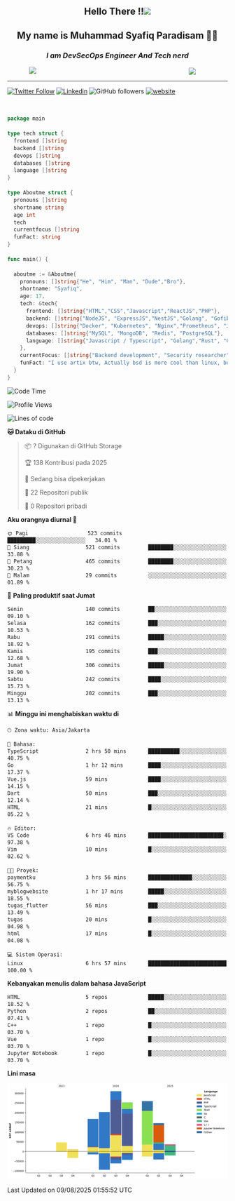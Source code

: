 <h2 align="center">

Hello There !!<img src="https://media.giphy.com/media/12oufCB0MyZ1Go/giphy.gif" width="50"></h2>

<h2 align="center">My name is Muhammad Syafiq Paradisam 👋👋</h2>

<h3 align="center"><em>I am DevSecOps Engineer And Tech nerd
</em></h3>

<img align="left" style="margin-left: 50px" src="https://static.zerochan.net/Alina.Clover.1024.4345060.webp" width="315"/>

<img align="center" style="margin-left: 50px" src="https://i.pinimg.com/736x/69/82/aa/6982aafd816ea48f48d0639c7797915c.jpg" width=250/>

<hr/>

[![Twitter Follow](https://img.shields.io/twitter/follow/misteranmol?label=Follow)](https://x.com/FikkzOutfit)
[![Linkedin](https://img.shields.io/badge/-syafiq-blue?style=square&logo=Linkedin&logoColor=white&link=https://www.linkedin.com/in/syafiq-paradisam/)](https://id.linkedin.com/in/syafiq-paradisam-b72749258)
![GitHub followers](https://img.shields.io/github/followers/syafiqparadisam?label=Follower&style=social)
[![website](https://img.shields.io/badge/Website-46a2f1.svg?&style=flat-square&logo=Google-Chrome&logoColor=white&link=https://anmolsingh.me/)](https://syafiq-paradisam.my.id)

<br/>

```go
package main

type tech struct {
  frontend []string
  backend []string
  devops []string
  databases []string
  language []string
}

type Aboutme struct {
  pronouns []string
  shortname string
  age int
  tech
  currentfocus []string
  funFact: string
}

func main() {

  aboutme := &Aboutme{
    pronouns: []string{"He", "Him", "Man", "Dude","Bro"},
    shortname: "Syafiq",
    age: 17,
    tech: &tech{
      frontend: []string{"HTML","CSS","Javascript","ReactJS","PHP"},
      backend: []string{"NodeJS", "ExpressJS","NestJS","Golang", "Gofiber", "Actixweb", "PHP", "Laravel", "Flask"},
      devops: []string{"Docker", "Kubernetes", "Nginx","Prometheus", "Jaeger", "Grafana", "Linux", "CI / CD"},
      databases: []string{"MySQL", "MongoDB", "Redis", "PostgreSQL"},
      language: []string{"Javascript / Typescript", "Golang","Rust", "C", "PHP","C++"}
    },
    currentFocus: []string{"Backend development", "Security researcher", "Blue team security","DevSecOps engineer"},
    funFact: "I use artix btw, Actually bsd is more cool than linux, but i can't use it because software issue, I am weaboo but not too much"
  }
}

```

<!--START_SECTION:waka-->
![Code Time](http://img.shields.io/badge/Code%20Time-400%20hrs%201%20min-blue)

![Profile Views](http://img.shields.io/badge/Profil%20dilihat-0-blue)

![Lines of code](https://img.shields.io/badge/Sejak%20Hello%20World%20aku%20telah%20menulis-1.4%20million%20baris%20kode-blue)

**🐱 Dataku di GitHub** 

> 📦 ? Digunakan di GitHub Storage 
 > 
> 🏆 138 Kontribusi pada 2025
 > 
> 💼 Sedang bisa dipekerjakan
 > 
> 📜 22 Repositori publik 
 > 
> 🔑 0 Repositori pribadi 
 > 
**Aku orangnya diurnal 🐤** 

```text
🌞 Pagi                   523 commits         █████████░░░░░░░░░░░░░░░░   34.01 % 
🌆 Siang                  521 commits         ████████░░░░░░░░░░░░░░░░░   33.88 % 
🌃 Petang                 465 commits         ████████░░░░░░░░░░░░░░░░░   30.23 % 
🌙 Malam                  29 commits          ░░░░░░░░░░░░░░░░░░░░░░░░░   01.89 % 
```
📅 **Paling produktif saat Jumat** 

```text
Senin                    140 commits         ██░░░░░░░░░░░░░░░░░░░░░░░   09.10 % 
Selasa                   162 commits         ███░░░░░░░░░░░░░░░░░░░░░░   10.53 % 
Rabu                     291 commits         █████░░░░░░░░░░░░░░░░░░░░   18.92 % 
Kamis                    195 commits         ███░░░░░░░░░░░░░░░░░░░░░░   12.68 % 
Jumat                    306 commits         █████░░░░░░░░░░░░░░░░░░░░   19.90 % 
Sabtu                    242 commits         ████░░░░░░░░░░░░░░░░░░░░░   15.73 % 
Minggu                   202 commits         ███░░░░░░░░░░░░░░░░░░░░░░   13.13 % 
```


📊 **Minggu ini menghabiskan waktu di** 

```text
🕑︎ Zona waktu: Asia/Jakarta

💬 Bahasa: 
TypeScript               2 hrs 50 mins       ██████████░░░░░░░░░░░░░░░   40.75 % 
Go                       1 hr 12 mins        ████░░░░░░░░░░░░░░░░░░░░░   17.37 % 
Vue.js                   59 mins             ████░░░░░░░░░░░░░░░░░░░░░   14.15 % 
Dart                     50 mins             ███░░░░░░░░░░░░░░░░░░░░░░   12.14 % 
HTML                     21 mins             █░░░░░░░░░░░░░░░░░░░░░░░░   05.22 % 

🔥 Editor: 
VS Code                  6 hrs 46 mins       ████████████████████████░   97.38 % 
Vim                      10 mins             █░░░░░░░░░░░░░░░░░░░░░░░░   02.62 % 

🐱‍💻 Proyek: 
paymentku                3 hrs 56 mins       ██████████████░░░░░░░░░░░   56.75 % 
myblogwebsite            1 hr 17 mins        █████░░░░░░░░░░░░░░░░░░░░   18.55 % 
tugas_flutter            56 mins             ███░░░░░░░░░░░░░░░░░░░░░░   13.49 % 
tugas                    20 mins             █░░░░░░░░░░░░░░░░░░░░░░░░   04.98 % 
html                     17 mins             █░░░░░░░░░░░░░░░░░░░░░░░░   04.08 % 

💻 Sistem Operasi: 
Linux                    6 hrs 57 mins       █████████████████████████   100.00 % 
```

**Kebanyakan menulis dalam bahasa JavaScript** 

```text
HTML                     5 repos             █████░░░░░░░░░░░░░░░░░░░░   18.52 % 
Python                   2 repos             ██░░░░░░░░░░░░░░░░░░░░░░░   07.41 % 
C++                      1 repo              █░░░░░░░░░░░░░░░░░░░░░░░░   03.70 % 
Vue                      1 repo              █░░░░░░░░░░░░░░░░░░░░░░░░   03.70 % 
Jupyter Notebook         1 repo              █░░░░░░░░░░░░░░░░░░░░░░░░   03.70 % 
```



**Lini masa**

![Lines of Code chart](https://raw.githubusercontent.com/syafiqparadisam/syafiqparadisam/master/assets/bar_graph.png)


 Last Updated on 09/08/2025 01:55:52 UTC
<!--END_SECTION:waka-->
